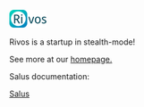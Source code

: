 ![](rivos_logo_32.png)

Rivos is a startup in stealth-mode!

See more at our [homepage.](https://www.rivosinc.com)

Salus documentation:

[Salus](http://stillson.github.io/salus/salus)

